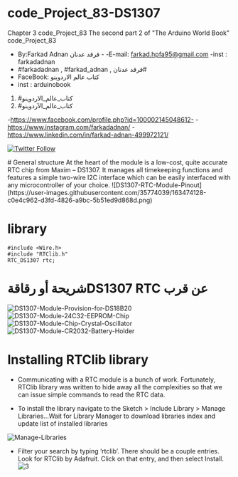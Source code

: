 # code_Project_83-DS1307
Chapter 3 code_Project_83 The second part 2 of "The Arduino World Book" code_Project_83
-  By:Farkad Adnan فرقد عدنان - 
 -E-mail: farkad.hpfa95@gmail.com 
-inst : farkadadnan 
- #farkadadnan , #farkad_adnan , فرقد عدنان# 
- FaceBook: كتاب عالم الاردوينو 
- inst : arduinobook
1. #كتاب_عالم_الاردوينو
2. #كتاب_عالم_الآردوينو

-https://www.facebook.com/profile.php?id=100002145048612-
-https://www.instagram.com/farkadadnan/
-https://www.linkedin.com/in/farkad-adnan-499972121/

 <p>
 <a href='https://mobile.twitter.com/farkadadnan'>
        <img alt="Twitter Follow" src="https://img.shields.io/twitter/follow/farkadadnan?label=%40farkadadnan&style=social" alt='Twitter' align="center"/>
    </a>
</p>
# General structure
At the heart of the module is a low-cost, quite accurate RTC chip from Maxim – DS1307. It manages all timekeeping functions and features a simple two-wire I2C interface which can be easily interfaced with any microcontroller of your choice.
![DS1307-RTC-Module-Pinout](https://user-images.githubusercontent.com/35774039/163474128-c0e4c962-d3fd-4826-a9bc-5b51ed9d868d.png)

# library 

```
#include <Wire.h>
#include "RTClib.h"
RTC_DS1307 rtc;
```

# شريحة أو رقاقةDS1307  RTC عن قرب

![DS1307-Module-Provision-for-DS18B20](https://user-images.githubusercontent.com/35774039/163474481-69efb5ff-f45d-42e0-a3b1-5c5b9f45be42.jpg)
![DS1307-Module-24C32-EEPROM-Chip](https://user-images.githubusercontent.com/35774039/163474490-6f8800d9-f11b-4945-96ec-30ecafd391ef.jpg)
![DS1307-Module-Chip-Crystal-Oscillator](https://user-images.githubusercontent.com/35774039/163474495-31bc8614-f322-482c-8e99-bf7a378f4d5a.jpg)
![DS1307-Module-CR2032-Battery-Holder](https://user-images.githubusercontent.com/35774039/163474498-b402b555-6cc5-4432-b03b-c80fcb3cf151.jpg)



# Installing RTClib library
- Communicating with a RTC module is a bunch of work. Fortunately, RTClib library was written to hide away all the complexities so that we can issue simple commands to read the RTC data.

- To install the library navigate to the Sketch > Include Library > Manage Libraries…Wait for Library Manager to download libraries index and update list of installed libraries

![Manage-Libraries](https://user-images.githubusercontent.com/35774039/163475038-132e383d-5075-4aa6-9b13-593e4711cec0.png)

- Filter your search by typing ‘rtclib’. There should be a couple entries. Look for RTClib by Adafruit. Click on that entry, and then select Install.
![3](https://user-images.githubusercontent.com/35774039/163475430-4fcbfd94-4b46-4fd9-9462-03596eeb0082.JPG)



